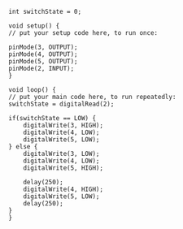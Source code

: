 	int switchState = 0;
	
	void setup() {
	// put your setup code here, to run once:
	
	pinMode(3, OUTPUT);
	pinMode(4, OUTPUT);
	pinMode(5, OUTPUT);
	pinMode(2, INPUT);
	}
	
	void loop() {
	// put your main code here, to run repeatedly:
	switchState = digitalRead(2);
	
	if(switchState == LOW) {
		digitalWrite(3, HIGH);
		digitalWrite(4, LOW);
		digitalWrite(5, LOW);
	} else {
		digitalWrite(3, LOW);
		digitalWrite(4, LOW);
		digitalWrite(5, HIGH);
	
		delay(250);
		digitalWrite(4, HIGH);
		digitalWrite(5, LOW);
		delay(250);
	}
	}
